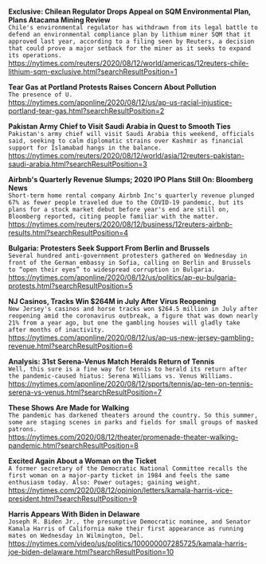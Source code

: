 **Exclusive: Chilean Regulator Drops Appeal on SQM Environmental Plan, Plans Atacama Mining Review**\
`Chile's environmental regulator has withdrawn from its legal battle to defend an environmental compliance plan by lithium miner SQM that it approved last year, according to a filing seen by Reuters, a decision that could prove a major setback for the miner as it seeks to expand its operations.`\
https://nytimes.com/reuters/2020/08/12/world/americas/12reuters-chile-lithium-sqm-exclusive.html?searchResultPosition=1

**Tear Gas at Portland Protests Raises Concern About Pollution**\
`The presence of U.`\
https://nytimes.com/aponline/2020/08/12/us/ap-us-racial-injustice-portland-tear-gas.html?searchResultPosition=2

**Pakistan Army Chief to Visit Saudi Arabia in Quest to Smooth Ties**\
`Pakistan's army chief will visit Saudi Arabia this weekend, officials said, seeking to calm diplomatic strains over Kashmir as financial support for Islamabad hangs in the balance.`\
https://nytimes.com/reuters/2020/08/12/world/asia/12reuters-pakistan-saudi-arabia.html?searchResultPosition=3

**Airbnb's Quarterly Revenue Slumps; 2020 IPO Plans Still On: Bloomberg News**\
`Short-term home rental company Airbnb Inc's quarterly revenue plunged 67% as fewer people traveled due to the COVID-19 pandemic, but its plans for a stock market debut before year's end are still on, Bloomberg reported, citing people familiar with the matter.`\
https://nytimes.com/reuters/2020/08/12/business/12reuters-airbnb-results.html?searchResultPosition=4

**Bulgaria: Protesters Seek Support From Berlin and Brussels**\
`Several hundred anti-government protesters gathered on Wednesday in front of the German embassy in Sofia, calling on Berlin and Brussels to “open their eyes” to widespread corruption in Bulgaria.`\
https://nytimes.com/aponline/2020/08/12/us/politics/ap-eu-bulgaria-protests.html?searchResultPosition=5

**NJ Casinos, Tracks Win $264M in July After Virus Reopening**\
`New Jersey's casinos and horse tracks won $264.5 million in July after reopening amid the coronavirus outbreak, a figure that was down nearly 21% from a year ago, but one the gambling houses will gladly take after months of inactivity.`\
https://nytimes.com/aponline/2020/08/12/us/ap-us-new-jersey-gambling-revenue.html?searchResultPosition=6

**Analysis: 31st Serena-Venus Match Heralds Return of Tennis**\
`Well, this sure is a fine way for tennis to herald its return after the pandemic-caused hiatus: Serena Williams vs. Venus Williams.`\
https://nytimes.com/aponline/2020/08/12/sports/tennis/ap-ten-on-tennis-serena-vs-venus.html?searchResultPosition=7

**These Shows Are Made for Walking**\
`The pandemic has darkened theaters around the country. So this summer, some are staging scenes in parks and fields for small groups of masked patrons.`\
https://nytimes.com/2020/08/12/theater/promenade-theater-walking-pandemic.html?searchResultPosition=8

**Excited Again About a Woman on the Ticket**\
`A former secretary of the Democratic National Committee recalls the first woman on a major-party ticket in 1984 and feels the same enthusiasm today. Also: Power outages; gaining weight.`\
https://nytimes.com/2020/08/12/opinion/letters/kamala-harris-vice-president.html?searchResultPosition=9

**Harris Appears With Biden in Delaware**\
`Joseph R. Biden Jr., the presumptive Democratic nominee, and Senator Kamala Harris of California make their first appearance as running mates on Wednesday in Wilmington, Del.`\
https://nytimes.com/video/us/politics/100000007285725/kamala-harris-joe-biden-delaware.html?searchResultPosition=10


